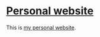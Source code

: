 # [Personal website](http://rgfigueredo.github.io/)

This is [my personal website](http://rgfigueredo.github.io/).
